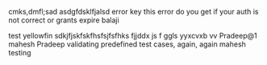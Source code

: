 
cmks,dmfl;sad
asdgfdsklfjalsd
error key
this error do you get if your auth is not correct or grants expire balaji

test yellowfin
sdkjfjskfskfhsfsjfsfhks
fjjddx
js
f
ggls
yyxcvxb
vv
Pradeep@1
mahesh
Pradeep validating predefined test cases, again, again
mahesh testing
